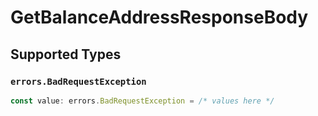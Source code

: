 # GetBalanceAddressResponseBody


## Supported Types

### `errors.BadRequestException`

```typescript
const value: errors.BadRequestException = /* values here */
```

